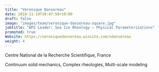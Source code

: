 ```yaml
---
title: "Véronique Dansereau"
date: 2018-11-19T10:47:58+10:00
draft: false
image: "images/team/veronique-dansereau-square.jpg"
jobtitle: "WP2 Leader: Sea Ice Rheology — Physical Parameterizations"
promoted: true
Website: https://veroniquedansereau.wixsite.com/vdansereau
weight: 4
---
```


Centre National de la Recherche Scientifique, France

Continuum solid mechanics, Complex rheologies, Multi-scale modeling
